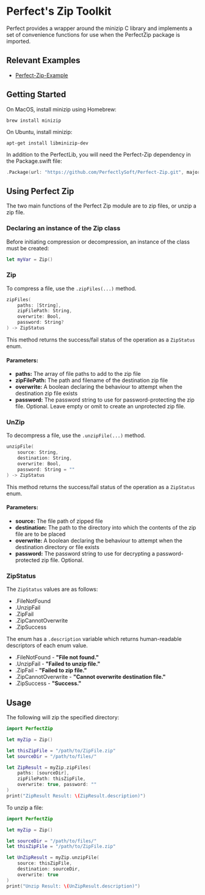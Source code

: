 # Perfect's Zip Toolkit

Perfect provides a wrapper around the minizip C library and implements a set of convenience functions for use when the PerfectZip package is imported.

## Relevant Examples

* [Perfect-Zip-Example](https://github.com/PerfectExamples/Perfect-Zip-Example)

## Getting Started

On MacOS, install minizip using Homebrew:

```
brew install minizip
```

On Ubuntu, install minizip:

```
apt-get install libminizip-dev
```

In addition to the PerfectLib, you will need the Perfect-Zip dependency in the Package.swift file:

``` swift
.Package(url: "https://github.com/PerfectlySoft/Perfect-Zip.git", majorVersion: 2, minor: 0)
```

## Using Perfect Zip

The two main functions of the Perfect Zip module are to zip files, or unzip a zip file.

### Declaring an instance of the Zip class

Before initiating compression or decompression, an instance of the class must be created:

``` swift
let myVar = Zip()
```


### Zip

To compress a file, use the `.zipFiles(...)` method.

``` swift
zipFiles(
	paths: [String], 
	zipFilePath: String, 
	overwrite: Bool, 
	password: String?
) -> ZipStatus
```

This method returns the success/fail status of the operation as a `ZipStatus` enum.

#### Parameters:

* **paths:** The array of file paths to add to the zip file
* **zipFilePath:** The path and filename of the destination zip file
* **overwrite:** A boolean declaring the behaviour to attempt when the destination zip file exists
* **password:** The password string to use for password-protecting the zip file. Optional. Leave empty or omit to create an unprotected zip file.


### UnZip

To decompress a file, use the `.unzipFile(...)` method.

``` swift
unzipFile(
	source: String, 
	destination: String, 
	overwrite: Bool, 
	password: String = ""
) -> ZipStatus
```

This method returns the success/fail status of the operation as a `ZipStatus` enum.

#### Parameters:

* **source:** The file path of zipped file
* **destination:** The path to the directory into which the contents of the zip file are to be placed
* **overwrite:** A boolean declaring the behaviour to attempt when the destination directory or file exists
* **password:** The password string to use for decrypting a password-protected zip file. Optional.


### ZipStatus

The `ZipStatus` values are as follows:

* .FileNotFound
* .UnzipFail
* .ZipFail
* .ZipCannotOverwrite
* .ZipSuccess

The enum has a `.description` variable which returns human-readable descriptors of each enum value.

* .FileNotFound - **"File not found."**
* .UnzipFail - **"Failed to unzip file."**
* .ZipFail - **"Failed to zip file."**
* .ZipCannotOverwrite - **"Cannot overwrite destination file."**
* .ZipSuccess - **"Success."**



## Usage

The following will zip the specified directory:

``` swift
import PerfectZip

let myZip = Zip()

let thisZipFile = "/path/to/ZipFile.zip"
let sourceDir = "/path/to/files/"

let ZipResult = myZip.zipFiles(
    paths: [sourceDir], 
    zipFilePath: thisZipFile, 
    overwrite: true, password: ""
)
print("ZipResult Result: \(ZipResult.description)")
```

To unzip a file:

``` swift
import PerfectZip

let myZip = Zip()

let sourceDir = "/path/to/files/"
let thisZipFile = "/path/to/ZipFile.zip"

let UnZipResult = myZip.unzipFile(
    source: thisZipFile, 
    destination: sourceDir, 
    overwrite: true
)
print("Unzip Result: \(UnZipResult.description)")
```

